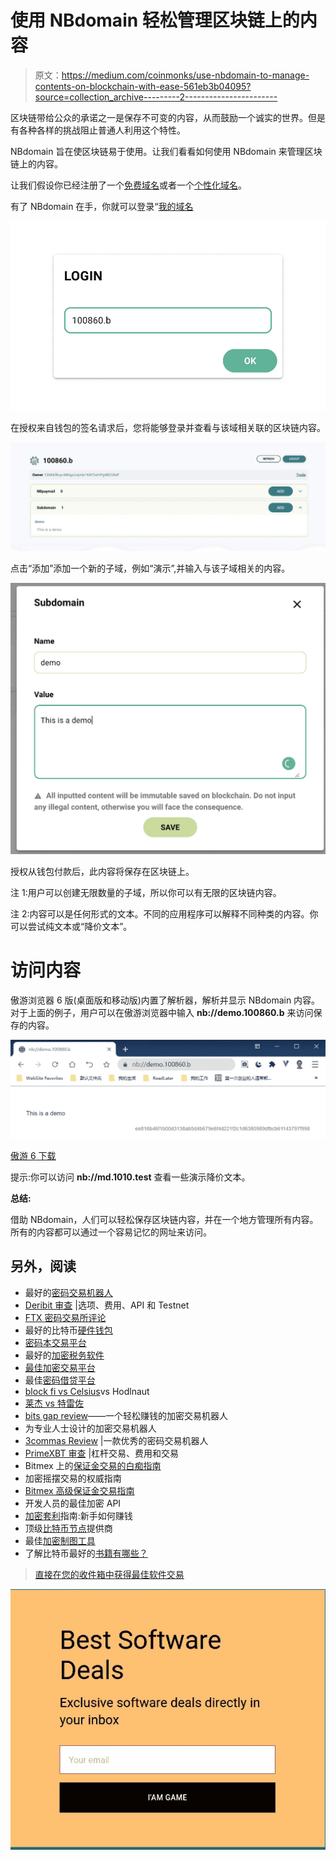 # 使用 NBdomain 轻松管理区块链上的内容

> 原文：<https://medium.com/coinmonks/use-nbdomain-to-manage-contents-on-blockchain-with-ease-561eb3b04095?source=collection_archive---------2----------------------->

区块链带给公众的承诺之一是保存不可变的内容，从而鼓励一个诚实的世界。但是有各种各样的挑战阻止普通人利用这个特性。

NBdomain 旨在使区块链易于使用。让我们看看如何使用 NBdomain 来管理区块链上的内容。

让我们假设你已经注册了一个[免费域名](https://app.nbdomain.com/#/free)或者一个[个性化域名](https://app.nbdomain.com/#/search)。

有了 NBdomain 在手，你就可以登录“[我的域名](https://app.nbdomain.com/#/my)

![](img/b3b07dc89c8d314b1ffa66070077f87a.png)

在授权来自钱包的签名请求后，您将能够登录并查看与该域相关联的区块链内容。

![](img/a7a22f7fa3c053eaeefa1c027358509c.png)

点击“添加”添加一个新的子域，例如“演示”,并输入与该子域相关的内容。

![](img/e79cc3b12798092473e49a219f271ea1.png)

授权从钱包付款后，此内容将保存在区块链上。

注 1:用户可以创建无限数量的子域，所以你可以有无限的区块链内容。

注 2:内容可以是任何形式的文本。不同的应用程序可以解释不同种类的内容。你可以尝试纯文本或“降价文本”。

# 访问内容

傲游浏览器 6 版(桌面版和移动版)内置了解析器，解析并显示 NBdomain 内容。对于上面的例子，用户可以在傲游浏览器中输入 **nb://demo.100860.b** 来访问保存的内容。

![](img/5014c4132671cbcf86d20b59e8c2931d.png)

[傲游 6 下载](https://www.maxthon.com/mx6/beta/)

提示:你可以访问 **nb://md.1010.test** 查看一些演示降价文本。

**总结:**

借助 NBdomain，人们可以轻松保存区块链内容，并在一个地方管理所有内容。所有的内容都可以通过一个容易记忆的网址来访问。

## 另外，阅读

*   最好的[密码交易机器人](/coinmonks/crypto-trading-bot-c2ffce8acb2a)
*   [Deribit 审查](/coinmonks/deribit-review-options-fees-apis-and-testnet-2ca16c4bbdb2) |选项、费用、API 和 Testnet
*   [FTX 密码交易所评论](/coinmonks/ftx-crypto-exchange-review-53664ac1198f)
*   最好的比特币[硬件钱包](/coinmonks/the-best-cryptocurrency-hardware-wallets-of-2020-e28b1c124069?source=friends_link&sk=324dd9ff8556ab578d71e7ad7658ad7c)
*   [密码本交易平台](/coinmonks/top-10-crypto-copy-trading-platforms-for-beginners-d0c37c7d698c)
*   最好的[加密税务软件](/coinmonks/best-crypto-tax-tool-for-my-money-72d4b430816b)
*   [最佳加密交易平台](/coinmonks/the-best-crypto-trading-platforms-in-2020-the-definitive-guide-updated-c72f8b874555)
*   最佳[密码借贷平台](/coinmonks/top-5-crypto-lending-platforms-in-2020-that-you-need-to-know-a1b675cec3fa)
*   [block fi vs Celsius](/coinmonks/blockfi-vs-celsius-vs-hodlnaut-8a1cc8c26630)vs Hodlnaut
*   [莱杰 vs 特雷佐](/coinmonks/ledger-vs-trezor-best-hardware-wallet-to-secure-cryptocurrency-22c7a3fd391e)
*   [bits gap review](/coinmonks/bitsgap-review-a-crypto-trading-bot-that-makes-easy-money-a5d88a336df2)——一个轻松赚钱的加密交易机器人
*   为专业人士设计的加密交易机器人
*   [3commas Review](https://blog.coincodecap.com/3commas-review-an-excellent-crypto-trading-bot) |一款优秀的密码交易机器人
*   [PrimeXBT 审查](/coinmonks/primexbt-review-88e0815be858) |杠杆交易、费用和交易
*   Bitmex 上的[保证金交易的白痴指南](/coinmonks/the-idiots-guide-to-margin-trading-on-bitmex-dbbd7742c6fc?source=friends_link&sk=7bfa99d2a181142510c8442c8ddb0786)
*   加密摇摆交易的权威指南
*   [Bitmex 高级保证金交易指南](/coinmonks/bitmex-advanced-margin-trading-guide-2270c195ce25?source=friends_link&sk=1d986cca731f5084b9a2db4a4bc4a7ad)
*   开发人员的最佳加密 API
*   [加密套利](/coinmonks/crypto-arbitrage-guide-how-to-make-money-as-a-beginner-62bfe5c868f6)指南:新手如何赚钱
*   顶级[比特币节点](https://blog.coincodecap.com/bitcoin-node-solutions)提供商
*   最佳[加密制图工具](/coinmonks/what-are-the-best-charting-platforms-for-cryptocurrency-trading-85aade584d80)
*   了解比特币最好的[书籍有哪些？](/coinmonks/what-are-the-best-books-to-learn-bitcoin-409aeb9aff4b)

> [直接在您的收件箱中获得最佳软件交易](https://coincodecap.com?utm_source=coinmonks)

[![](img/160ce73bd06d46c2250251e7d5969f9d.png)](https://coincodecap.com?utm_source=coinmonks)